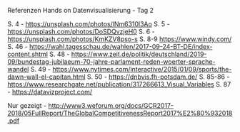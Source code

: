 Referenzen Hands on Datenvisualisierung - Tag 2

S. 4 - https://unsplash.com/photos/lNm6310l3Ao
S. 5 - https://unsplash.com/photos/DoSDQvzjeH0
S. 6 - https://unsplash.com/photos/KmKZV8pso-s
S. 8-9 https://www.windy.com/
S. 46 - https://wahl.tagesschau.de/wahlen/2017-09-24-BT-DE/index-content.shtml
S. 48 - https://www.zeit.de/politik/deutschland/2019-09/bundestag-jubilaeum-70-jahre-parlament-reden-woerter-sprache-wandel
S. 49 - https://www.nytimes.com/interactive/2015/01/09/sports/the-dawn-wall-el-capitan.html
S. 50 - https://dnbvis.fh-potsdam.de/
S. 85-86 - https://www.researchgate.net/publication/317266613_Visual_Variables
S. 87 - https://datavizproject.com/

Nur gezeigt - http://www3.weforum.org/docs/GCR2017-2018/05FullReport/TheGlobalCompetitivenessReport2017%E2%80%932018.pdf
